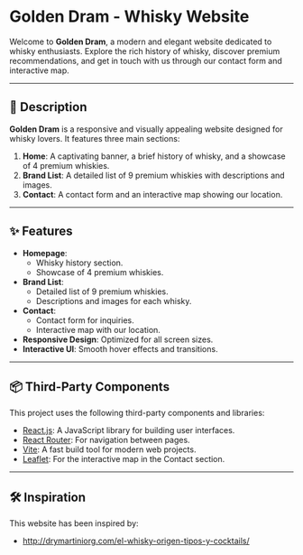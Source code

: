 # Golden Dram - Whisky Website

Welcome to **Golden Dram**, a modern and elegant website dedicated to whisky enthusiasts. Explore the rich history of whisky, discover premium recommendations, and get in touch with us through our contact form and interactive map.

---

## 🎯 Description

**Golden Dram** is a responsive and visually appealing website designed for whisky lovers. It features three main sections:
1. **Home**: A captivating banner, a brief history of whisky, and a showcase of 4 premium whiskies.
2. **Brand List**: A detailed list of 9 premium whiskies with descriptions and images.
3. **Contact**: A contact form and an interactive map showing our location.

---

## ✨ Features

- **Homepage**:
  - Whisky history section.
  - Showcase of 4 premium whiskies.
- **Brand List**:
  - Detailed list of 9 premium whiskies.
  - Descriptions and images for each whisky.
- **Contact**:
  - Contact form for inquiries.
  - Interactive map with our location.
- **Responsive Design**: Optimized for all screen sizes.
- **Interactive UI**: Smooth hover effects and transitions.

---

## 📦 Third-Party Components

This project uses the following third-party components and libraries:
- [React.js](https://reactjs.org/): A JavaScript library for building user interfaces.
- [React Router](https://reactrouter.com/): For navigation between pages.
- [Vite](https://vitejs.dev/): A fast build tool for modern web projects.
- [Leaflet](https://leafletjs.com/): For the interactive map in the Contact section.

---

## 🛠️ Inspiration

This website has been inspired by:

- http://drymartiniorg.com/el-whisky-origen-tipos-y-cocktails/